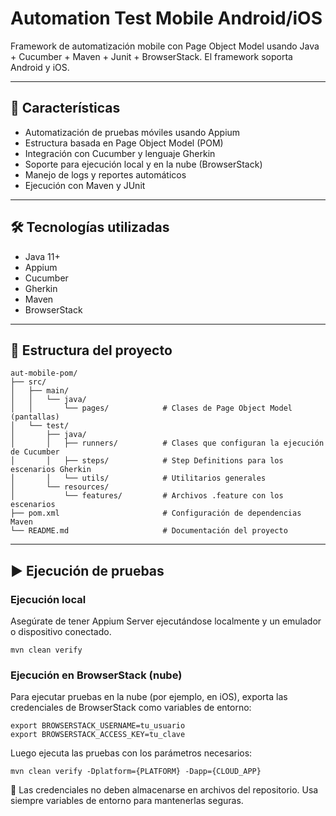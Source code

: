 # Automation Test Mobile Android/iOS
Framework de automatización mobile con Page Object Model usando Java + Cucumber + Maven + Junit + BrowserStack.
El framework soporta Android y iOS.

---

## 🚀 Características

- Automatización de pruebas móviles usando Appium
- Estructura basada en Page Object Model (POM)
- Integración con Cucumber y lenguaje Gherkin
- Soporte para ejecución local y en la nube (BrowserStack)
- Manejo de logs y reportes automáticos
- Ejecución con Maven y JUnit

---

## 🛠️ Tecnologías utilizadas

- Java 11+
- Appium
- Cucumber
- Gherkin
- Maven
- BrowserStack

---

## 📁 Estructura del proyecto

```
aut-mobile-pom/
├── src/
│   ├── main/
│   │   └── java/
│   │       └── pages/            # Clases de Page Object Model (pantallas)
│   └── test/
│       ├── java/
│       │   ├── runners/          # Clases que configuran la ejecución de Cucumber
│       │   ├── steps/            # Step Definitions para los escenarios Gherkin
│       │   └── utils/            # Utilitarios generales
│       └── resources/
│           └── features/         # Archivos .feature con los escenarios
├── pom.xml                       # Configuración de dependencias Maven
└── README.md                     # Documentación del proyecto
```

---

## ▶️ Ejecución de pruebas

### Ejecución local

Asegúrate de tener Appium Server ejecutándose localmente y un emulador o dispositivo conectado.

```
mvn clean verify
```

### Ejecución en BrowserStack (nube)

Para ejecutar pruebas en la nube (por ejemplo, en iOS), exporta las credenciales de BrowserStack como variables de entorno:

```
export BROWSERSTACK_USERNAME=tu_usuario
export BROWSERSTACK_ACCESS_KEY=tu_clave
```

Luego ejecuta las pruebas con los parámetros necesarios:

```
mvn clean verify -Dplatform={PLATFORM} -Dapp={CLOUD_APP}
```
🔐 Las credenciales no deben almacenarse en archivos del repositorio. Usa siempre variables de entorno para mantenerlas seguras.